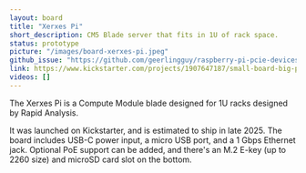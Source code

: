 ```yaml
---
layout: board
title: "Xerxes Pi"
short_description: CM5 Blade server that fits in 1U of rack space.
status: prototype
picture: "/images/board-xerxes-pi.jpeg"
github_issue: "https://github.com/geerlingguy/raspberry-pi-pcie-devices/issues/753"
link: https://www.kickstarter.com/projects/1907647187/small-board-big-possibilities-xerxes-pi
videos: []
---
```

The Xerxes Pi is a Compute Module blade designed for 1U racks designed by Rapid Analysis.

It was launched on Kickstarter, and is estimated to ship in late 2025. The board includes USB-C power input, a micro USB port, and a 1 Gbps Ethernet jack. Optional PoE support can be added, and there's an M.2 E-key (up to 2260 size) and microSD card slot on the bottom.
